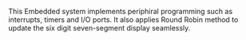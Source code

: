 This Embedded system implements periphiral programming such as interrupts, timers and I/O ports. It also applies Round Robin method to update the six digit seven-segment display seamlessly.
